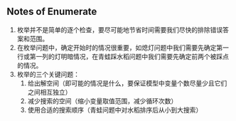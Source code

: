 ## Notes of Enumerate

1. 枚举并不是简单的逐个检查，要尽可能地节省时间需要我们尽快的排除错误答案和范围。
2. 在枚举问题中，确定开始时的情况很重要，如熄灯问题中我们需要先确定第一行或第一列的灯明暗情况，在青蛙踩水稻问题中我们需要先确定前两个被踩点的情况。
3. 枚举的三个关键问题：  
   1. 给出解空间（即可能的情况是什么，要保证模型中变量个数尽量少且它们之间相互独立）
   2. 减少搜索的空间（缩小变量取值范围，减少循环次数）
   3. 使用合适的搜索顺序（青蛙问题中对水稻排序后从小到大搜索）